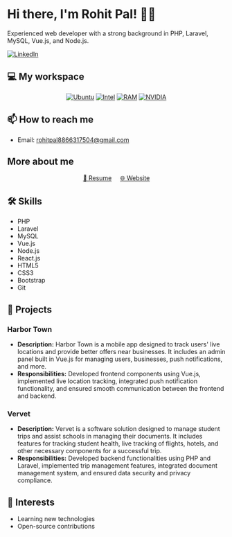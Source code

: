 # Hi there, I'm Rohit Pal! 👨‍💻

Experienced web developer with a strong background in PHP, Laravel, MySQL, Vue.js, and Node.js.

<a href="https://www.linkedin.com/in/rohitpal8866/" rel="nofollow">
    <img src="https://img.shields.io/badge/linkedin-%230077B5.svg?&amp;style=for-the-badge&amp;logo=linkedin&amp;logoColor=white" alt="LinkedIn" style="max-width: 100%;">
</a>

## 💻 My workspace
<p align="center">
  <a href="https://camo.githubusercontent.com/267721af78c5ad48d58061673005332a4ed9a334127a1aa8751d683d5339c4ac/68747470733a2f2f696d672e736869656c64732e696f2f62616467652f696e74656c2d636f72652532306935253230313074682d2532333030373143352e7376673f267374796c653d666f722d7468652d6261646765266c6f676f3d696e74656c266c6f676f436f6c6f723d7768697465"><img src="https://img.shields.io/badge/ubuntu-%23E95420.svg?&amp;style=for-the-badge&amp;logo=ubuntu&amp;logoColor=white" alt="Ubuntu" style="max-width: 100%;"></a>
  <a href="https://camo.githubusercontent.com/267721af78c5ad48d58061673005332a4ed9a334127a1aa8751d683d5339c4ac/68747470733a2f2f696d672e736869656c64732e696f2f62616467652f696e74656c2d636f72652532306935253230313074682d2532333030373143352e7376673f267374796c653d666f722d7468652d6261646765266c6f676f3d696e74656c266c6f676f436f6c6f723d7768697465"><img src="https://img.shields.io/badge/intel-core%20i5%2010th-%230071C5.svg?&amp;style=for-the-badge&amp;logo=intel&amp;logoColor=white" alt="Intel" style="max-width: 100%;"></a>
  <a href="https://camo.githubusercontent.com/6d3b54bb3ee6b6a4d0b0fe0659ee0cafef0830088bd367c4e1f70388a0302a5c/68747470733a2f2f696d672e736869656c64732e696f2f62616467652f52414d2d313647422d2532333030373143352e7376673f267374796c653d666f722d7468652d6261646765266c6f676f3d52414d266c6f676f436f6c6f723d7768697465"><img src="https://img.shields.io/badge/RAM-16GB-%230071C5.svg?&amp;style=for-the-badge&amp;logoColor=white" alt="RAM" style="max-width: 100%;"></a>
  <a href="https://camo.githubusercontent.com/16ec44b4541839c4c94851e8bad16864e5130968b00535808864d73003407f51/68747470733a2f2f696d672e736869656c64732e696f2f62616467652f6e76696469612d677478253230313635302d2532333736423930302e7376673f267374796c653d666f722d7468652d6261646765266c6f676f3d6e7669646961266c6f676f436f6c6f723d7768697465"><img src="https://img.shields.io/badge/nvidia-gtx%201650-%2376B900.svg?&amp;style=for-the-badge&amp;logo=nvidia&amp;logoColor=white" alt="NVIDIA" style="max-width: 100%;"></a>
</p>

## 📫 How to reach me
- Email: [rohitpal8866317504@gmail.com](mailto:rohitpal8866317504@gmail.com)

## More about me
<p align="center">
    <a href="https://rohit-resume.42web.io/Rohit%20Pal-Resume.pdf"> 📃 Resume</a> &nbsp; &nbsp;
    <a href="https://rohit-resume.42web.io"> 🌐 Website</a>
</p>

## 🛠️ Skills
- PHP
- Laravel
- MySQL
- Vue.js
- Node.js
- React.js
- HTML5
- CSS3
- Bootstrap
- Git

## 🚀 Projects
### Harbor Town
- **Description:** Harbor Town is a mobile app designed to track users' live locations and provide better offers near businesses. It includes an admin panel built in Vue.js for managing users, businesses, push notifications, and more.
- **Responsibilities:** Developed frontend components using Vue.js, implemented live location tracking, integrated push notification functionality, and ensured smooth communication between the frontend and backend.

### Vervet
- **Description:** Vervet is a software solution designed to manage student trips and assist schools in managing their documents. It includes features for tracking student health, live tracking of flights, hotels, and other necessary components for a successful trip.
- **Responsibilities:** Developed backend functionalities using PHP and Laravel, implemented trip management features, integrated document management system, and ensured data security and privacy compliance.



## 🌱 Interests
- Learning new technologies
- Open-source contributions
